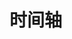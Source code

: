 # 时间轴

<script setup>
    let data=[{name:'时间轴',code:'AnTimeline'}]
</script>

<element :data="data"></element>
